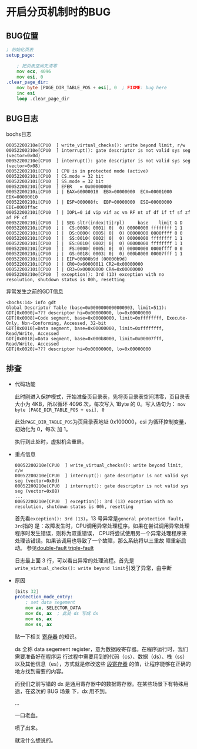 # 开启分页机制时的BUG

## BUG位置

```asm
; 初始化页表
setup_page:

    ; 把页表空间先清零
    mov ecx, 4096
    mov esi, 0
.clear_page_dir:
    mov byte [PAGE_DIR_TABLE_POS + esi], 0  ; FIXME: bug here
    inc esi
    loop .clear_page_dir
```

## BUG日志

bochs日志

```log
00052200210e[CPU0  ] write_virtual_checks(): write beyond limit, r/w
00052200210e[CPU0  ] interrupt(): gate descriptor is not valid sys seg (vector=0x0d)
00052200210e[CPU0  ] interrupt(): gate descriptor is not valid sys seg (vector=0x08)
00052200210i[CPU0  ] CPU is in protected mode (active)
00052200210i[CPU0  ] CS.mode = 32 bit
00052200210i[CPU0  ] SS.mode = 32 bit
00052200210i[CPU0  ] EFER   = 0x00000000
00052200210i[CPU0  ] | EAX=60000018  EBX=00000000  ECX=00001000  EDX=00000010
00052200210i[CPU0  ] | ESP=000008fc  EBP=00000000  ESI=00000000  EDI=0000ffac
00052200210i[CPU0  ] | IOPL=0 id vip vif ac vm RF nt of df if tf sf zf af PF cf
00052200210i[CPU0  ] | SEG sltr(index|ti|rpl)     base    limit G D
00052200210i[CPU0  ] |  CS:0008( 0001| 0|  0) 00000000 ffffffff 1 1
00052200210i[CPU0  ] |  DS:0000( 0005| 0|  0) 00000000 0000ffff 0 0
00052200210i[CPU0  ] |  SS:0010( 0002| 0|  0) 00000000 ffffffff 1 1
00052200210i[CPU0  ] |  ES:0010( 0002| 0|  0) 00000000 ffffffff 1 1
00052200210i[CPU0  ] |  FS:0000( 0005| 0|  0) 00000000 0000ffff 0 0
00052200210i[CPU0  ] |  GS:0018( 0003| 0|  0) 000b8000 00007fff 1 1
00052200210i[CPU0  ] | EIP=00000b9d (00000b9d)
00052200210i[CPU0  ] | CR0=0x60000011 CR2=0x00000000
00052200210i[CPU0  ] | CR3=0x00000000 CR4=0x00000000
00052200210e[CPU0  ] exception(): 3rd (13) exception with no resolution, shutdown status is 00h, resetting
```

异常发生之前的GDT信息

```log
<bochs:14> info gdt
Global Descriptor Table (base=0x0000000000000903, limit=511):
GDT[0x0000]=??? descriptor hi=0x00000000, lo=0x00000000
GDT[0x0008]=Code segment, base=0x00000000, limit=0xffffffff, Execute-Only, Non-Conforming, Accessed, 32-bit
GDT[0x0010]=Data segment, base=0x00000000, limit=0xffffffff, Read/Write, Accessed
GDT[0x0018]=Data segment, base=0x000b8000, limit=0x00007fff, Read/Write, Accessed
GDT[0x0020]=??? descriptor hi=0x00000000, lo=0x00000000
```

## 排查

- 代码功能

    此时刚进入保护模式，开始准备页目录表，先将页目录表空间清零，页目录表大小为 4KB，所以循环
    4096 次，每次写入 1Byte 的 0。写入语句为：
    `mov byte [PAGE_DIR_TABLE_POS + esi], 0`

    此处`PAGE_DIR_TABLE_POS`为页目录表地址 0x100000，esi 为循环控制变量，初始化为 0，每次
    加 1。

    执行到此处时，虚拟机会重启。

- 重点信息

    ```log
    00052200210e[CPU0  ] write_virtual_checks(): write beyond limit, r/w
    00052200210e[CPU0  ] interrupt(): gate descriptor is not valid sys seg (vector=0x0d)
    00052200210e[CPU0  ] interrupt(): gate descriptor is not valid sys seg (vector=0x08)
    ...
    00052200210e[CPU0  ] exception(): 3rd (13) exception with no resolution, shutdown status is 00h, resetting
    ```

    首先看`exception(): 3rd (13)`，13 号异常是`general protection fault`，`3rd`指的
    是：故障发生时，CPU调用异常处理程序。如果在尝试调用异常处理程序时发生错误，则称为双重错误，
    CPU将尝试使用另一个异常处理程序来处理该错误。如果该调用也导致了一个故障，那么系统将以三重故
    障重新启动。
    参见[double-fault triple-fault](https://cn.bing.com/search?q=double-fault+triple-fault)

    日志最上面 3 行，可以看出异常的处理流程。首先是
    `write_virtual_checks(): write beyond limit`引发了异常，由中断

- 原因

    ```asm
    [bits 32]
    protection_mode_entry:
        ; set data segement
        mov ax, SELECTOR_DATA
        mov ds, ax  ; 此处 ds 写成 dx
        mov es, ax
        mov ss, ax
    ```

    贴一下相关
    [寄存器](https://baike.baidu.com/item/%E5%AF%84%E5%AD%98%E5%99%A8/187682)
    的知识。

    ds 全称 data segement register，意为数据段寄存器。在程序运行时，我们需要准备好在程序运
    行过程中需要用到的代码（cs）、数据（ds）、栈（ss）以及其他信息（es），方式就是修改这些
    [段寄存器](https://baike.baidu.com/item/%E6%AE%B5%E5%AF%84%E5%AD%98%E5%99%A8)
    的值，让程序能够在正确的地方找到需要的内容。

    而我们之前写错的 dx 是通用寄存器中的数据寄存器。在某些场景下有特殊用途，在这次的 BUG 场景
    下，dx 用不到。

    ...

    一口老血。

    喷了出来。

    就没什么想说的。
